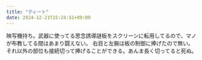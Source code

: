 ```yaml
---
title: "ディート"
date: 2024-12-21T15:24:51+09:00
---
```

映写機持ち。武器に使ってる思念誘導謎板をスクリーンに転用してるので、マノが布教してる間はあまり闘えない。
右目と左腕は板の制御に捧げたので無い。それ以外の部位も接続切って捧げることができる。あんま長く切ってると死ぬ。
